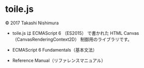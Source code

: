 # toile.js
© 2017 Takashi Nishimura

* toile.js は ECMAScript 6 （ES2015） で書かれた HTML Canvas （CanvasRenderingContext2D） 制御用のライブラリです。

* ECMAScript 6 Fundamentals（基本文法）
* Reference Manual（リファレンスマニュアル）